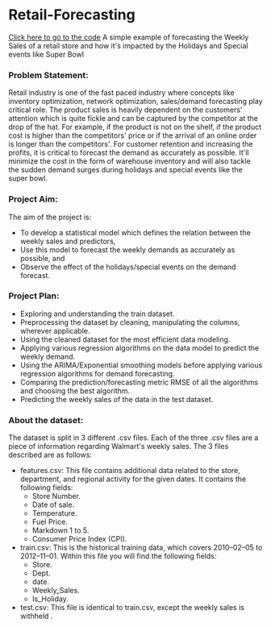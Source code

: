 # Retail-Forecasting
[Click here to go to the code](https://github.com/thelasthermit/Retail-Forecasting/blob/main/Walmart_Retail_Forecasting.ipynb)
A simple example of forecasting the Weekly Sales of a retail store and how it's impacted by the Holidays and Special events like Super Bowl

### Problem Statement:
Retail industry is one of the fast paced industry where concepts like inventory optimization, network optimization, sales/demand forecasting play critical role. The product sales is heavily dependent on the customers' attention which is quite fickle and can be captured by the competitor at the drop of the hat. For example, if the product is not on the shelf, if the product cost is higher than the competitors' price or if the arrival of an online order is longer than the competitors'. For customer retention and increasing the profits, it is critical to forecast the demand as accurately as possible. It'll minimize the cost in the form of warehouse inventory and will also tackle the sudden demand surges during holidays and special events like the super bowl.

### Project Aim:
The aim of the project is:

- To develop a statistical model which defines the relation between the weekly sales and predictors,
- Use this model to forecast the weekly demands as accurately as possible, and
- Observe the effect of the holidays/special events on the demand forecast.

### Project Plan:
- Exploring and understanding the train dataset.
- Preprocessing the dataset by cleaning, manipulating the columns, wherever applicable.
- Using the cleaned dataset for the most efficient data modeling.
- Applying various regression algorithms on the data model to predict the weekly demand.
- Using the ARIMA/Exponential smoothing models before applying various regression algorithms for demand forecasting.
- Comparing the prediction/forecasting metric RMSE of all the algorithms and choosing the best algorithm.
- Predicting the weekly sales of the data in the test dataset.

### About the dataset:
The dataset is split in 3 different .csv files. Each of the three .csv files are a piece of information regarding Walmart's weekly sales. The 3 files described are as follows:

- features.csv: This file contains additional data related to the store, department, and regional activity for the given dates. It contains the following fields:
  - Store Number.
  - Date of sale.
  - Temperature.
  - Fuel Price.
  - Markdown 1 to 5.
  - Consumer Price Index (CPI).
- train.csv: This is the historical training data, which covers 2010–02–05 to 2012–11–01. Within this file you will find the following fields:
  - Store.
  - Dept.
  - date.
  - Weekly_Sales.
  - Is_Holiday.
- test.csv: This file is identical to train.csv, except the weekly sales is withheld .

